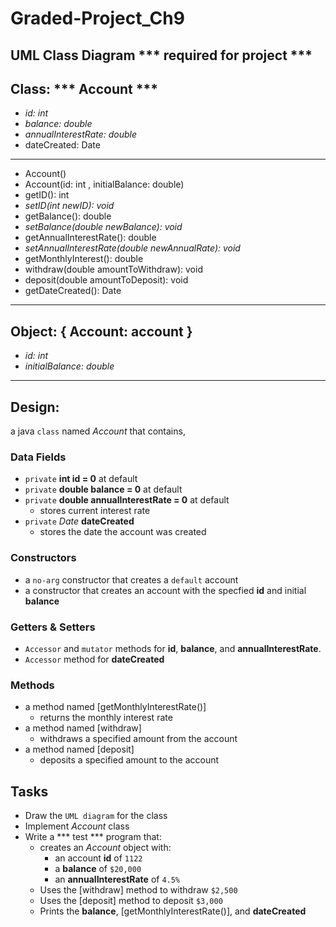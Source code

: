 # Graded-Project_Ch9

## UML Class Diagram *** required for project ***

Class: *** Account ***
---
- _id: int_
- _balance: double_
- _annualInterestRate: double_
- dateCreated: Date
---
+ Account()
+ Account(id: int , initialBalance: double)
+ getID(): int
+ _setID(int newID): void_
+ getBalance(): double
+ _setBalance(double newBalance): void_
+ getAnnualInterestRate(): double
+ _setAnnualInterestRate(double newAnnualRate): void_
+ getMonthlyInterest(): double
+ withdraw(double amountToWithdraw): void
+ deposit(double amountToDeposit): void
+ getDateCreated(): Date
---

Object: { __Account: account__ }
---
- _id: int_
- _initialBalance: double_
---

## Design: 
a java `class` named _Account_ that contains,

  ### Data Fields
  + `private` **int id = 0** at default
  + `private` **double balance = 0** at default
  + `private` **double annualInterestRate = 0** at default
    + stores current interest rate
  + `private` _Date_ **dateCreated**
    + stores the date the account was created
  
  ### Constructors
  + a `no-arg` constructor that creates a `default` account
  + a constructor that creates an account with the specfied **id** and initial **balance**
  
  ### Getters & Setters
  + `Accessor` and `mutator` methods for **id**, **balance**, and **annualInterestRate**.
  + `Accessor` method for **dateCreated**
  
  ### Methods
  + a method named [getMonthlyInterestRate()]
    + returns the monthly interest rate
  + a method named [withdraw]
    + withdraws a specified amount from the account
  + a method named [deposit]
    + deposits a specified amount to the account
  
## Tasks

  + Draw the `UML diagram` for the class
  + Implement _Account_ class
  + Write a *** test *** program that:
    + creates an _Account_ object with: 
      + an account **id** of `1122`
      + a **balance** of `$20,000`
      + an **annualInterestRate** of `4.5%`
    + Uses the [withdraw] method to withdraw `$2,500`
    + Uses the [deposit] method to deposit `$3,000`
    + Prints the **balance**, [getMonthlyInterestRate()], and **dateCreated**